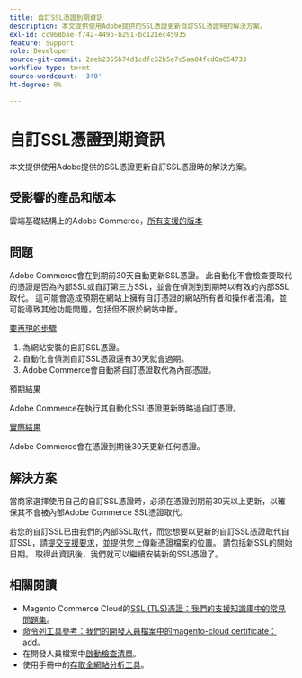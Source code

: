 ```yaml
---
title: 自訂SSL憑證到期資訊
description: 本文提供使用Adobe提供的SSL憑證更新自訂SSL憑證時的解決方案。
exl-id: cc968bae-f742-449b-b291-bc121ec45935
feature: Support
role: Developer
source-git-commit: 2aeb2355b74d1cdfc62b5e7c5aa04fcd0a654733
workflow-type: tm+mt
source-wordcount: '349'
ht-degree: 0%

---
```


# 自訂SSL憑證到期資訊

本文提供使用Adobe提供的SSL憑證更新自訂SSL憑證時的解決方案。

## 受影響的產品和版本

雲端基礎結構上的Adobe Commerce，[所有支援的版本](https://magento.com/sites/default/files/magento-software-lifecycle-policy.pdf)

## 問題

Adobe Commerce會在到期前30天自動更新SSL憑證。 此自動化不會檢查要取代的憑證是否為內部SSL或自訂第三方SSL，並會在偵測到到期時以有效的內部SSL取代。 這可能會造成預期在網站上擁有自訂憑證的網站所有者和操作者混淆，並可能導致其他功能問題，包括但不限於網站中斷。

<u>要再現的步驟</u>

1. 為網站安裝的自訂SSL憑證。
1. 自動化會偵測自訂SSL憑證還有30天就會過期。
1. Adobe Commerce會自動將自訂憑證取代為內部憑證。

<u>預期結果</u>

Adobe Commerce在執行其自動化SSL憑證更新時略過自訂憑證。

<u>實際結果</u>

Adobe Commerce會在憑證到期後30天更新任何憑證。

## 解決方案

當商家選擇使用自己的自訂SSL憑證時，必須在憑證到期前30天以上更新，以確保其不會被內部Adobe Commerce SSL憑證取代。

若您的自訂SSL已由我們的內部SSL取代，而您想要以更新的自訂SSL憑證取代自訂SSL，請[提交支援要求](/help/help-center-guide/help-center/magento-help-center-user-guide.md#submit-ticket)，並提供您上傳新憑證檔案的位置。 請包括新SSL的開始日期。 取得此資訊後，我們就可以繼續安裝新的SSL憑證了。

## 相關閱讀

* Magento Commerce Cloud的[SSL (TLS)憑證：我們的支援知識庫中的常見問題集](/help/how-to/general/ssl-tls-certificates-for-magento-commerce-cloud-faq.md)。
* [命令列工具參考：我們的開發人員檔案中的magento-cloud certificate：add](https://experienceleague.adobe.com/zh-hant/docs/commerce-cloud-service/user-guide/dev-tools/cloud-cli/cloud-cli-reference#certificateadd)。
* 在開發人員檔案中[啟動檢查清單](https://experienceleague.adobe.com/zh-hant/docs/commerce-cloud-service/user-guide/launch/checklist)。
* 使用手冊中的[存取全網站分析工具](https://experienceleague.adobe.com/zh-hant/docs/commerce-operations/tools/site-wide-analysis-tool/access#step-2-access-site-wide-analysis-tool)。
